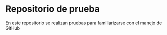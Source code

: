# Repositorio de prueba

En este repositorio se realizan pruebas para familiarizarse con el manejo de GitHub
